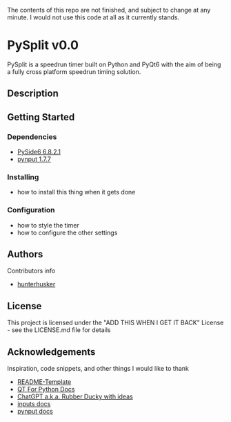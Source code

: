 The contents of this repo are not finished, and subject to change at any minute. I would not use this code at all as it currently stands. 

# PySplit v0.0

PySplit is a speedrun timer built on Python and PyQt6 with the aim of being a fully cross platform speedrun timing solution.

## Description

## Getting Started

### Dependencies

* [PySide6 6.8.2.1](https://pypi.org/project/PySide6/6.8.2.1/)
* [pynput 1.7.7](https://pypi.org/project/pynput/1.7.7/)

### Installing

* how to install this thing when it gets done

### Configuration

* how to style the timer
* how to configure the other settings

## Authors

Contributors info
- [hunterhusker](https://github.com/Hunterhusker)

## License

This project is licensed under the "ADD THIS WHEN I GET IT BACK" License - see the LICENSE.md file for details

## Acknowledgements

Inspiration, code snippets, and other things I would like to thank
* [README-Template](https://gist.github.com/DomPizzie/7a5ff55ffa9081f2de27c315f5018afc)
* [QT For Python Docs](https://doc.qt.io/qtforpython-6.6/index.html)
* [ChatGPT a.k.a. Rubber Ducky with ideas](https://chat.openai.com/)
* [inputs docs](https://inputs.readthedocs.io/en/latest/)
* [pynput docs](https://pynput.readthedocs.io/en/latest/)
